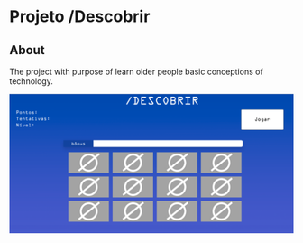 # Projeto /Descobrir

## About
The project with purpose of learn older people basic conceptions of technology. 

![alt text](https://github.com/bibliotecaosmar/projeto_descobrir/blob/master/prototypes/printscreen.png?raw=true)


